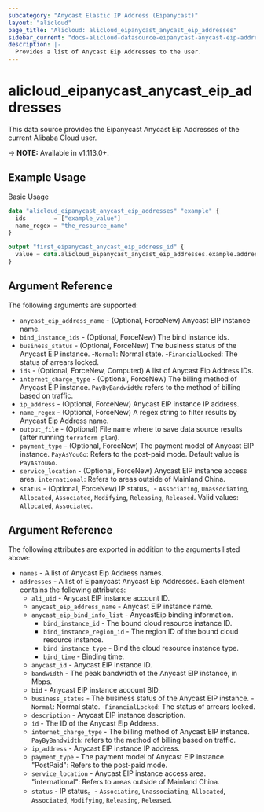 ```yaml
---
subcategory: "Anycast Elastic IP Address (Eipanycast)"
layout: "alicloud"
page_title: "Alicloud: alicloud_eipanycast_anycast_eip_addresses"
sidebar_current: "docs-alicloud-datasource-eipanycast-anycast-eip-addresses"
description: |-
  Provides a list of Anycast Eip Addresses to the user.
---
```


# alicloud\_eipanycast\_anycast\_eip\_addresses

This data source provides the Eipanycast Anycast Eip Addresses of the current Alibaba Cloud user.

-> **NOTE:** Available in v1.113.0+.

## Example Usage

Basic Usage

```terraform
data "alicloud_eipanycast_anycast_eip_addresses" "example" {
  ids        = ["example_value"]
  name_regex = "the_resource_name"
}

output "first_eipanycast_anycast_eip_address_id" {
  value = data.alicloud_eipanycast_anycast_eip_addresses.example.addresses.0.id
}
```

## Argument Reference

The following arguments are supported:

* `anycast_eip_address_name` - (Optional, ForceNew) Anycast EIP instance name.
* `bind_instance_ids` - (Optional, ForceNew) The bind instance ids.
* `business_status` - (Optional, ForceNew) The business status of the Anycast EIP instance. -`Normal`: Normal state. -`FinancialLocked`: The status of arrears locked.
* `ids` - (Optional, ForceNew, Computed)  A list of Anycast Eip Address IDs.
* `internet_charge_type` - (Optional, ForceNew) The billing method of Anycast EIP instance. `PayByBandwidth`: refers to the method of billing based on traffic.
* `ip_address` - (Optional, ForceNew)  Anycast EIP instance IP address.
* `name_regex` - (Optional, ForceNew) A regex string to filter results by Anycast Eip Address name.
* `output_file` - (Optional) File name where to save data source results (after running `terraform plan`).
* `payment_type` - (Optional, ForceNew) The payment model of Anycast EIP instance. `PayAsYouGo`: Refers to the post-paid mode. Default value is `PayAsYouGo`.
* `service_location` - (Optional, ForceNew) Anycast EIP instance access area. `international`: Refers to areas outside of Mainland China.
* `status` - (Optional, ForceNew) IP status。- `Associating`, `Unassociating`, `Allocated`, `Associated`, `Modifying`, `Releasing`, `Released`. Valid values: `Allocated`, `Associated`.

## Argument Reference

The following attributes are exported in addition to the arguments listed above:

* `names` - A list of Anycast Eip Address names.
* `addresses` - A list of Eipanycast Anycast Eip Addresses. Each element contains the following attributes:
	* `ali_uid` - Anycast EIP instance account ID.
	* `anycast_eip_address_name` - Anycast EIP instance name.
	* `anycast_eip_bind_info_list` -  AnycastEip binding information.
		* `bind_instance_id` - The bound cloud resource instance ID.
		* `bind_instance_region_id` -  The region ID of the bound cloud resource instance.
		* `bind_instance_type` - Bind the cloud resource instance type.
		* `bind_time` -  Binding time.
	* `anycast_id` -  Anycast EIP instance ID.
	* `bandwidth` -  The peak bandwidth of the Anycast EIP instance, in Mbps.
	* `bid` - Anycast EIP instance account BID.
	* `business_status` - The business status of the Anycast EIP instance. -`Normal`: Normal state. -`FinancialLocked`: The status of arrears locked.
	* `description` - Anycast EIP instance description.
	* `id` - The ID of the Anycast Eip Address.
	* `internet_charge_type` - The billing method of Anycast EIP instance. `PayByBandwidth`: refers to the method of billing based on traffic.
	* `ip_address` -  Anycast EIP instance IP address.
	* `payment_type` - The payment model of Anycast EIP instance. "PostPaid": Refers to the post-paid mode.
	* `service_location` - Anycast EIP instance access area. "international": Refers to areas outside of Mainland China.
	* `status` - IP status。- `Associating`, `Unassociating`, `Allocated`, `Associated`, `Modifying`, `Releasing`, `Released`.
